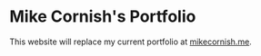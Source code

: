 # Mike Cornish's Portfolio
This website will replace my current portfolio at [mikecornish.me](http://mikecornish.me).
